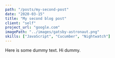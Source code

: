 ```yaml
---
path: "/posts/my-second-post"
date: "2020-03-15"
title: "My second blog post"
client: "self"
project_url: "google.com"
imagePath: "../images/gatsby-astronaut.png"
skills: ["JavaScript", "Cucumber", "Nightwatch"]
---
```


Here is some dummy text. Hi dummy.